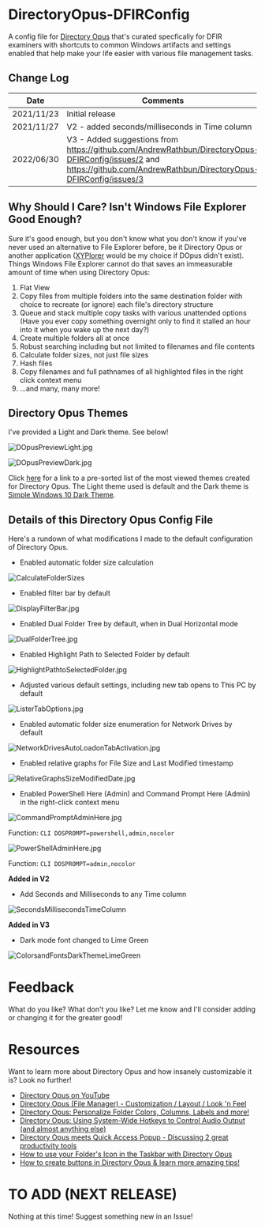 # DirectoryOpus-DFIRConfig
A config file for [Directory Opus](https://www.gpsoft.com.au/) that's curated specfically for DFIR examiners with shortcuts to common Windows artifacts and settings enabled that help make your life easier with various file management tasks.

## Change Log

| Date       | Comments                                       | Filenames                                                                        |
|------------|------------------------------------------------|----------------------------------------------------------------------------------|
| 2021/11/23 | Initial release                                | [V1](https://github.com/AndrewRathbun/DirectoryOpus-DFIRConfig/tree/main/Old/V1) |
| 2021/11/27 | V2 - added seconds/milliseconds in Time column | [V2](https://github.com/AndrewRathbun/DirectoryOpus-DFIRConfig/tree/main/Old/V2)        |
| 2022/06/30 | V3 - Added suggestions from https://github.com/AndrewRathbun/DirectoryOpus-DFIRConfig/issues/2 and https://github.com/AndrewRathbun/DirectoryOpus-DFIRConfig/issues/3 | [CurrentBuild](https://github.com/AndrewRathbun/DirectoryOpus-DFIRConfig)        |

## Why Should I Care? Isn't Windows File Explorer Good Enough?

Sure it's good enough, but you don't know what you don't know if you've never used an alternative to File Explorer before, be it Directory Opus or another application ([XYPlorer](https://www.xyplorer.com/) would be my choice if DOpus didn't exist). Things Windows File Explorer cannot do that saves an immeasurable amount of time when using Directory Opus:

1. Flat View
2. Copy files from multiple folders into the same destination folder with choice to recreate (or ignore) each file's directory structure
3. Queue and stack multiple copy tasks with various unattended options (Have you ever copy something overnight only to find it stalled an hour into it when you wake up the next day?)
4. Create multiple folders all at once
5. Robust searching including but not limited to filenames and file contents
6. Calculate folder sizes, not just file sizes
7. Hash files
8. Copy filenames and full pathnames of all highlighted files in the right click context menu
9. ...and many, many more!

## Directory Opus Themes

I've provided a Light and Dark theme. See below!

![DOpusPreviewLight.jpg](https://raw.githubusercontent.com/AndrewRathbun/DirectoryOpus-DFIRConfig/main/Media/DOpusPreviewLight.jpg)

![DOpusPreviewDark.jpg](https://raw.githubusercontent.com/AndrewRathbun/DirectoryOpus-DFIRConfig/main/Media/DOpusPreviewDark.jpg)

Click [here](https://resource.dopus.com/c/themes/24?order=views) for a link to a pre-sorted list of the most viewed themes created for Directory Opus. The Light theme used is default and the Dark theme is [Simple Windows 10 Dark Theme](https://resource.dopus.com/t/simple-windows-10-dark-theme/30055). 

## Details of this Directory Opus Config File

Here's a rundown of what modifications I made to the default configuration of Directory Opus. 

* Enabled automatic folder size calculation

![CalculateFolderSizes](https://raw.githubusercontent.com/AndrewRathbun/DirectoryOpus-DFIRConfig/main/Media/CalculateFolderSizes.jpg)

* Enabled filter bar by default

![DisplayFilterBar.jpg](https://raw.githubusercontent.com/AndrewRathbun/DirectoryOpus-DFIRConfig/main/Media/DisplayFilterBar.jpg)

* Enabled Dual Folder Tree by default, when in Dual Horizontal mode

![DualFolderTree.jpg](https://raw.githubusercontent.com/AndrewRathbun/DirectoryOpus-DFIRConfig/main/Media/DualFolderTree.jpg)

* Enabled Highlight Path to Selected Folder by default

![HighlightPathtoSelectedFolder.jpg](https://raw.githubusercontent.com/AndrewRathbun/DirectoryOpus-DFIRConfig/main/Media/HighlightPathtoSelectedFolder.jpg)

* Adjusted various default settings, including new tab opens to This PC by default

![ListerTabOptions.jpg](https://raw.githubusercontent.com/AndrewRathbun/DirectoryOpus-DFIRConfig/main/Media/ListerTabOptions.jpg)

* Enabled automatic folder size enumeration for Network Drives by default

![NetworkDrivesAutoLoadonTabActivation.jpg](https://raw.githubusercontent.com/AndrewRathbun/DirectoryOpus-DFIRConfig/main/Media/NetworkDrivesAutoLoadonTabActivation.jpg)

* Enabled relative graphs for File Size and Last Modified timestamp

![RelativeGraphsSizeModifiedDate.jpg](https://raw.githubusercontent.com/AndrewRathbun/DirectoryOpus-DFIRConfig/main/Media/RelativeGraphsSizeModifiedDate.jpg)

* Enabled PowerShell Here (Admin) and Command Prompt Here (Admin) in the right-click context menu

![CommandPromptAdminHere.jpg](https://raw.githubusercontent.com/AndrewRathbun/DirectoryOpus-DFIRConfig/main/Media/CommandPromptAdminHere.jpg)

Function: `CLI DOSPROMPT=powershell,admin,nocolor`

![PowerShellAdminHere.jpg](https://raw.githubusercontent.com/AndrewRathbun/DirectoryOpus-DFIRConfig/main/Media/PowerShellAdminHere.jpg)

Function: `CLI DOSPROMPT=admin,nocolor`

**Added in V2**

* Add Seconds and Milliseconds to any Time column

![SecondsMillisecondsTimeColumn](https://raw.githubusercontent.com/AndrewRathbun/DirectoryOpus-DFIRConfig/main/Media/SecondsMillisecondsTimeColumn.jpg)

**Added in V3**

* Dark mode font changed to Lime Green

![ColorsandFontsDarkThemeLimeGreen](https://raw.githubusercontent.com/AndrewRathbun/DirectoryOpus-DFIRConfig/main/Media/ColorsandFontsDarkThemeLimeGreen.jpg)

# Feedback

What do you like? What don't you like? Let me know and I'll consider adding or changing it for the greater good!

# Resources

Want to learn more about Directory Opus and how insanely customizable it is? Look no further!

* [Directory Opus on YouTube](https://www.youtube.com/c/DirectoryOpus)
* [Directory Opus (File Manager) - Customization / Layout / Look 'n Feel](https://www.youtube.com/watch?v=x5fH2H2APOY)
* [Directory Opus: Personalize Folder Colors, Columns, Labels and more!](https://www.youtube.com/watch?v=-L8ybqqUmFo)
* [Directory Opus: Using System-Wide Hotkeys to Control Audio Output (and almost anything else)](https://www.youtube.com/watch?v=Zq7xxOla1Zk)
* [Directory Opus meets Quick Access Popup - Discussing 2 great productivity tools](https://www.youtube.com/watch?v=4HGl09aVFgA)
* [How to use your Folder's Icon in the Taskbar with Directory Opus](https://www.youtube.com/watch?v=aBiqOzHa2r8)
* [How to create buttons in Directory Opus & learn more amazing tips!](https://www.youtube.com/watch?v=vlh5XqIykLw)

# TO ADD (NEXT RELEASE)

Nothing at this time! Suggest something new in an Issue!

